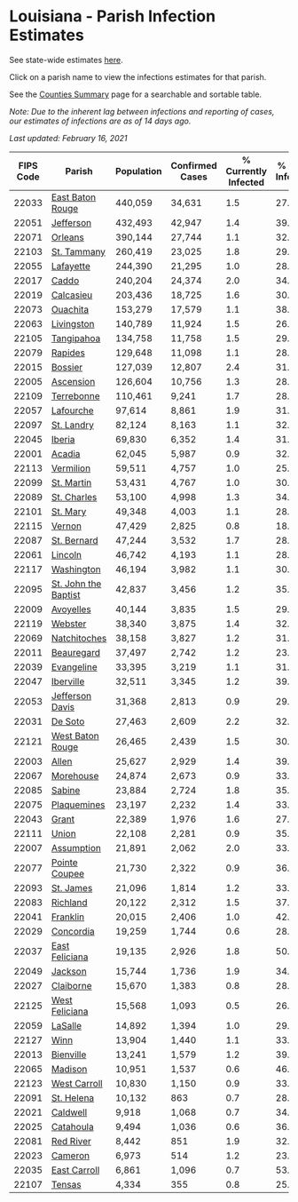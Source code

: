 # Louisiana - Parish Infection Estimates

See state-wide estimates [here](/infections/us-la).

Click on a parish name to view the infections estimates for that parish.

See the [Counties Summary](/infections/summary-counties) page for a searchable and sortable table.

*Note: Due to the inherent lag between infections and reporting of cases, our estimates of infections are as of 14 days ago.*

*Last updated: February 16, 2021*

|   FIPS Code |                                       Parish |   Population |   Confirmed Cases |   % Currently Infected |   % Total Infected |
|-------------|----------------------------------------------|--------------|-------------------|------------------------|--------------------|
|       22033 |         [East Baton Rouge](east-baton-rouge) |      440,059 |            34,631 |                    1.5 |               27.2 |
|       22051 |                       [Jefferson](jefferson) |      432,493 |            42,947 |                    1.4 |               39.3 |
|       22071 |                           [Orleans](orleans) |      390,144 |            27,744 |                    1.1 |               32.2 |
|       22103 |                   [St. Tammany](st.-tammany) |      260,419 |            23,025 |                    1.8 |               29.5 |
|       22055 |                       [Lafayette](lafayette) |      244,390 |            21,295 |                    1.0 |               28.8 |
|       22017 |                               [Caddo](caddo) |      240,204 |            24,374 |                    2.0 |               34.8 |
|       22019 |                       [Calcasieu](calcasieu) |      203,436 |            18,725 |                    1.6 |               30.4 |
|       22073 |                         [Ouachita](ouachita) |      153,279 |            17,579 |                    1.1 |               38.1 |
|       22063 |                     [Livingston](livingston) |      140,789 |            11,924 |                    1.5 |               26.9 |
|       22105 |                     [Tangipahoa](tangipahoa) |      134,758 |            11,758 |                    1.5 |               29.4 |
|       22079 |                           [Rapides](rapides) |      129,648 |            11,098 |                    1.1 |               28.0 |
|       22015 |                           [Bossier](bossier) |      127,039 |            12,807 |                    2.4 |               31.5 |
|       22005 |                       [Ascension](ascension) |      126,604 |            10,756 |                    1.3 |               28.9 |
|       22109 |                     [Terrebonne](terrebonne) |      110,461 |             9,241 |                    1.7 |               28.3 |
|       22057 |                       [Lafourche](lafourche) |       97,614 |             8,861 |                    1.9 |               31.9 |
|       22097 |                     [St. Landry](st.-landry) |       82,124 |             8,163 |                    1.1 |               32.5 |
|       22045 |                             [Iberia](iberia) |       69,830 |             6,352 |                    1.4 |               31.1 |
|       22001 |                             [Acadia](acadia) |       62,045 |             5,987 |                    0.9 |               32.8 |
|       22113 |                       [Vermilion](vermilion) |       59,511 |             4,757 |                    1.0 |               25.7 |
|       22099 |                     [St. Martin](st.-martin) |       53,431 |             4,767 |                    1.0 |               30.7 |
|       22089 |                   [St. Charles](st.-charles) |       53,100 |             4,998 |                    1.3 |               34.9 |
|       22101 |                         [St. Mary](st.-mary) |       49,348 |             4,003 |                    1.1 |               28.2 |
|       22115 |                             [Vernon](vernon) |       47,429 |             2,825 |                    0.8 |               18.9 |
|       22087 |                   [St. Bernard](st.-bernard) |       47,244 |             3,532 |                    1.7 |               28.6 |
|       22061 |                           [Lincoln](lincoln) |       46,742 |             4,193 |                    1.1 |               28.1 |
|       22117 |                     [Washington](washington) |       46,194 |             3,982 |                    1.1 |               30.1 |
|       22095 | [St. John the Baptist](st.-john-the-baptist) |       42,837 |             3,456 |                    1.2 |               35.2 |
|       22009 |                       [Avoyelles](avoyelles) |       40,144 |             3,835 |                    1.5 |               29.5 |
|       22119 |                           [Webster](webster) |       38,340 |             3,875 |                    1.4 |               32.3 |
|       22069 |                 [Natchitoches](natchitoches) |       38,158 |             3,827 |                    1.2 |               31.7 |
|       22011 |                     [Beauregard](beauregard) |       37,497 |             2,742 |                    1.2 |               23.6 |
|       22039 |                     [Evangeline](evangeline) |       33,395 |             3,219 |                    1.1 |               31.1 |
|       22047 |                       [Iberville](iberville) |       32,511 |             3,345 |                    1.2 |               39.5 |
|       22053 |           [Jefferson Davis](jefferson-davis) |       31,368 |             2,813 |                    0.9 |               29.7 |
|       22031 |                           [De Soto](de-soto) |       27,463 |             2,609 |                    2.2 |               32.8 |
|       22121 |         [West Baton Rouge](west-baton-rouge) |       26,465 |             2,439 |                    1.5 |               30.7 |
|       22003 |                               [Allen](allen) |       25,627 |             2,929 |                    1.4 |               39.0 |
|       22067 |                       [Morehouse](morehouse) |       24,874 |             2,673 |                    0.9 |               33.8 |
|       22085 |                             [Sabine](sabine) |       23,884 |             2,724 |                    1.8 |               35.5 |
|       22075 |                   [Plaquemines](plaquemines) |       23,197 |             2,232 |                    1.4 |               33.4 |
|       22043 |                               [Grant](grant) |       22,389 |             1,976 |                    1.6 |               27.2 |
|       22111 |                               [Union](union) |       22,108 |             2,281 |                    0.9 |               35.5 |
|       22007 |                     [Assumption](assumption) |       21,891 |             2,062 |                    2.0 |               33.4 |
|       22077 |               [Pointe Coupee](pointe-coupee) |       21,730 |             2,322 |                    0.9 |               36.5 |
|       22093 |                       [St. James](st.-james) |       21,096 |             1,814 |                    1.2 |               33.7 |
|       22083 |                         [Richland](richland) |       20,122 |             2,312 |                    1.5 |               37.1 |
|       22041 |                         [Franklin](franklin) |       20,015 |             2,406 |                    1.0 |               42.0 |
|       22029 |                       [Concordia](concordia) |       19,259 |             1,744 |                    0.6 |               28.6 |
|       22037 |             [East Feliciana](east-feliciana) |       19,135 |             2,926 |                    1.8 |               50.4 |
|       22049 |                           [Jackson](jackson) |       15,744 |             1,736 |                    1.9 |               34.8 |
|       22027 |                       [Claiborne](claiborne) |       15,670 |             1,383 |                    0.8 |               28.9 |
|       22125 |             [West Feliciana](west-feliciana) |       15,568 |             1,093 |                    0.5 |               26.4 |
|       22059 |                           [LaSalle](lasalle) |       14,892 |             1,394 |                    1.0 |               29.4 |
|       22127 |                                 [Winn](winn) |       13,904 |             1,440 |                    1.1 |               33.6 |
|       22013 |                       [Bienville](bienville) |       13,241 |             1,579 |                    1.2 |               39.0 |
|       22065 |                           [Madison](madison) |       10,951 |             1,537 |                    0.6 |               46.3 |
|       22123 |                 [West Carroll](west-carroll) |       10,830 |             1,150 |                    0.9 |               33.4 |
|       22091 |                     [St. Helena](st.-helena) |       10,132 |               863 |                    0.7 |               28.5 |
|       22021 |                         [Caldwell](caldwell) |        9,918 |             1,068 |                    0.7 |               34.7 |
|       22025 |                       [Catahoula](catahoula) |        9,494 |             1,036 |                    0.6 |               36.5 |
|       22081 |                       [Red River](red-river) |        8,442 |               851 |                    1.9 |               32.8 |
|       22023 |                           [Cameron](cameron) |        6,973 |               514 |                    1.2 |               23.6 |
|       22035 |                 [East Carroll](east-carroll) |        6,861 |             1,096 |                    0.7 |               53.2 |
|       22107 |                             [Tensas](tensas) |        4,334 |               355 |                    0.8 |               25.7 |